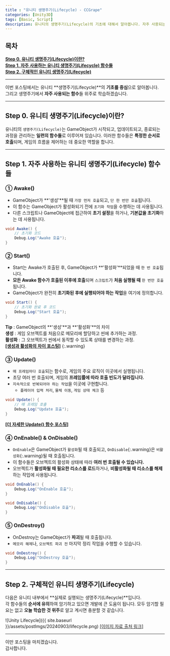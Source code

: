 ```yaml
---
title : "유니티 생명주기(Lifecycle) - CCGrape"
categories: [Unity3D]
tags: [Basic, Script]
description: 유니티의 생명주기(Lifecycle)의 기초에 대해서 알아봅니다. 자주 사용되는 함수들의 특징과 활용 방법에 대해서 알아봅니다.
---
```


## 목차
**[Step 0. 유니티 생명주기(Lifecycle)이란?](#step-0-유니티-생명주기lifecycle이란)**<br/>
**[Step 1. 자주 사용하는 유니티 생명주기(Lifecycle) 함수들](#step-1-자주-사용하는-유니티-생명주기lifecycle-함수들)**<br/>
**[Step 2. 구체적인 유니티 생명주기(Lifecycle)](#step-2-구체적인-유니티-생명주기lifecycle)**<br/>

---
이번 포스팅에서는 유니티 **생명주기(Lifecycle)**의 **기초를 중심**으로 알아봅니다.      
그리고 생명주기에서 **자주 사용되는 함수**들 위주로 학습하겠습니다.

---
## Step 0. 유니티 생명주기(Lifecycle)이란?

유니티의 `생명주기(Lifecycle)`는 GameObject가 시작되고, 업데이트되고, 종료되는 과정을 관리하는 **일련의 함수들**로 이루어져 있습니다. 
이러한 함수들은 **특정한 순서로 호출**되며, 게임의 흐름을 제어하는 데 중요한 역할을 합니다.

---
## Step 1. 자주 사용하는 유니티 생명주기(Lifecycle) 함수들

### ① Awake()

- GameObject가 **'생성'**될 때 `가장 먼저 호출`되고, `단 한 번만 호출`됩니다.     
- 이 함수는 GameObject가 활성화되기 전에 `초기화 작업`을 수행하는 데 사용됩니다.
- 다른 스크립트나 GameObject에 접근하여 **초기 설정**을 하거나, **기본값을 초기화**하는 데 사용됩니다.

```cs
void Awake() {
    // 초기화 코드
    Debug.Log("Awake 호출");
}
```

### ② Start()

- Start는 Awake가 호출된 후, GameObject가 **'활성화'**되었을 때 `한 번 호출`됩니다.
- **모든 Awake 함수가 호출된 이후에 호출**되며 `스크립트`가 **처음 실행될 때** `한 번만 호출`됩니다.
- GameObject가 완전히 **초기화된 후에 실행되어야 하는 작업**을 여기에 정의합니다.

```cs
void Start() {
    // 초기화 완료 후 코드
    Debug.Log("Start 호출");
}
```

**Tip** : GameObject의 **'생성'**과 **'활성화'**의 차이   
**생성** : 게임 오브젝트를 처음으로 메모리에 할당하고 씬에 추가하는 과정.   
**활성화** : 그 오브젝트가 씬에서 동작할 수 있도록 상태를 변경하는 과정.    
<i class="far fa-hand-point-right"></i>
[**[생성과 활성화의 차이 포스팅]**](https://cottoncandygrape.github.io/2024/09/03/Unity-Instantiation-vs-Activation.html)
{:.warning}

### ③ Update()

- `매 프레임마다 호출`되는 함수로, 게임의 주요 로직이 이곳에서 실행됩니다.
- 초당 여러 번 호출되며, 게임의 **프레임률에 따라 호출 빈도가 달라집니다.**
- `지속적으로 반복되어야 하는 작업`을 이곳에 구현합니다.
    - `플레이어 입력 처리`, `물체 이동`, `게임 상태 체크` 등 

```cs
void Update() {
    // 매 프레임 호출
    Debug.Log("Update 호출");
}
```
<i class="far fa-hand-point-right"></i>
[**[더 자세한 Update() 함수 포스팅]**](https://cottoncandygrape.github.io/2024/08/29/Unity-object-translate(feat.Update()).html)


### ④ OnEnable() & OnDisable()

- `OnEnable`은 GameObject가 `활성화`될 때 호출되고, `OnDisable`{:.warning}은 `비활성화`{:.warning}될 때 호출됩니다.
- 이 함수들은 오브젝트의 활성화 상태에 따라 **여러 번 호출될 수 있습니다.**
- 오브젝트가 **활성화될 때 필요한 리소스를 로드**하거나, **비활성화될 때 리소스를 해제**하는 작업에 사용됩니다.

```cs
void OnEnable() {
    Debug.Log("OnEnable 호출");
}

void OnDisable() {
    Debug.Log("OnDisable 호출");
}
```

### ⑤ OnDestroy()

- OnDestroy는 GameObject가 **파괴**될 때 호출됩니다.
- `메모리 해제`나, `오브젝트 파괴 전` 마지막 정리 작업을 수행할 수 있습니다.

```cs
void OnDestroy() {
    Debug.Log("OnDestroy 호출");
}
```

---
## Step 2. 구체적인 유니티 생명주기(Lifecycle)

다음은 유니티 내부에서 **실제로 실행되는 생명주기(Lifecycle)**입니다.     
각 함수들의 **순서에 유의**하여 암기하고 있으면 개발에 큰 도움이 됩니다. 
모두 암기할 필요는 없고 **오늘 학습한 것 위주**로 알고 계시면 충분할 것 같습니다.

![Unity Lifecycle]({{ site.baseurl }}/assets/postImgs/20240903/lifecycle.png)
[[이미지 자료 출처 링크]](https://docs.unity3d.com/kr/2021.3/Manual/ExecutionOrder.html)

---
이만 포스팅을 마치겠습니다.     
감사합니다.